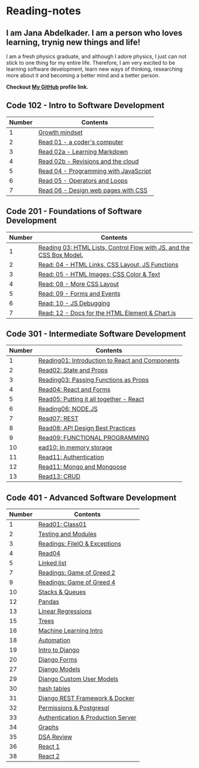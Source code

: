 # Reading-notes

## I am Jana Abdelkader. I am a person who loves learning, trynig new things and life!
I am a fresh physics graduate, and although I adore physics, I just can not stick to one thing for my entire life.  Therefore, I am very excited to be learning software development, learn new ways of thinking, researching more about it and becoming a better mind and a better person. 

**Checkout [My GitHub](https://github.com/Jana998-alt) profile link.**



## Code 102 - Intro to Software Development

| Number | Contents |
| --- | --- |
| 1 | [Growth mindset](102readings/Growthmindset.md) |
| 2 | [Read 01 - a coder's computer](102readings/Read01.md) |
| 3 | [Read 02a - Learning Markdown](102readings/Read02a.md) |
| 4 | [Read 02b - Revisions and the cloud](102readings/Read02b.md) |
| 5 | [Read 04 - Programming with JavaScript](102readings/read04.md) |
| 6 | [Read 05 - Operators and Loops](102readings/Read05.md) | 
| 7 | [Read 06 - Design web pages with CSS](102readings/Read06.md) |



## Code 201 - Foundations of Software Development


| Number | Contents |
| --- | --- |
| 1 | [Reading 03: HTML Lists, Control Flow with JS, and the CSS Box Model.](201readings/Read03.md) |
| 2 | [Read: 04 - HTML Links, CSS Layout, JS Functions](201readings/Read04.md) |
| 3 | [Read: 05 - HTML Images; CSS Color & Text](201readings/Read05.md) |
| 4 | [Read: 08 - More CSS Layout](201readings/Read08.md) |
| 5 | [Read: 09 - Forms and Events](201readings/Read09.md) |
| 6 | [Read: 10 - JS Debugging](201readings/Read10.md) |
| 7 | [Read: 12 - Docs for the HTML <canvas> Element & Chart.js](201readings/Read12.md)|



## Code 301 - Intermediate Software Development


| Number | Contents |
| --- | --- |
| 1 | [Reading01: Introduction to React and Components](301readings/read01.md) |
| 2 | [Read02: State and Props](301readings/read02.md) |
| 3 | [Reading03: Passing Functions as Props](301readings/read3.md) |
| 4 | [Read04: React and Forms](301readings/read4.md) |
| 5 | [Read05: Putting it all together - React](301readings/read5.md) |
| 6 | [Reading06: NODE.JS](301readings/read06.md) |
| 7 | [Read07: REST](301readings/read07.md) |
| 8 | [Read08: API Design Best Practices ](301readings/read08.md) |
| 9 | [Read09: FUNCTIONAL PROGRAMMING ](301readings/read09.md) |
| 10 | [ead10: In memory storage ](301readings/read10.md) |
| 11 | [Read11: Authentication](301readings/read11.md) |
| 12 | [Read11: Mongo and Mongoose](301readings/read12.md) |
| 13 | [Read13: CRUD](301readings/read13.md) |



## Code 401 - Advanced Software Development


| Number | Contents |
| --- | --- |
| 1  | [Read01: Class01](401readings/read01.md) |
| 2 | [Testing and Modules](401readings/read02.md) | 
| 3 | [Readings: FileIO & Exceptions](401readings/read03.md) | 
| 4 | [Read04](401readings/read04.md) |
| 5 | [Linked list](401readings/read05.md) |
| 7 | [Readings: Game of Greed 2](401readings/read07.md) | 
| 9 | [Readings: Game of Greed 4](401readings/read09.md) | 
| 10 | [Stacks & Queues](401readings/read10.md) |
| 12 | [Pandas](401readings/read12.md) |
| 13 | [Linear Regressions](401readings/read13.md) |
| 15 | [Trees](401readings/read15.md) |
| 16 | [ Machine Learning Intro](401readings/read16.md) |
| 18 | [Automation](401readings/read18.md) |
| 19 | [Intro to Django](401readings/read26.md) |
| 20 | [Django Forms](401readings/read28.md) |
| 27 | [Django Models](401readings/read27.md) |
| 29 | [Django Custom User Models](401readings/read29.md) |
| 30 | [hash tables](401readings/read30.md) |
| 31 | [Django REST Framework & Docker](401readings/read31.md) |
| 32 | [Permissions & Postgresql](401readings/read32.md) |
| 33 | [Authentication & Production Server](401readings/read33.md) |
| 34 | [Graphs](401readings/read34.md) |
| 35 | [DSA Review](401readings/read35.md) | 
| 36 | [React 1](401readings/read36.md) |
| 38 | [React 2](401readings/read38.md) |

